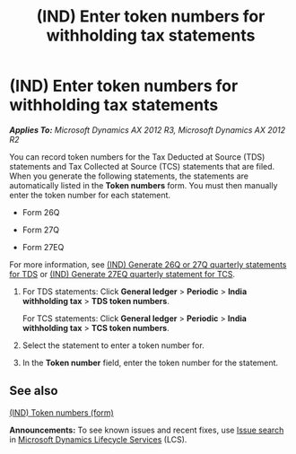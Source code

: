 ﻿---
title: (IND) Enter token numbers for withholding tax statements
TOCTitle: (IND) Enter token numbers for withholding tax statements
ms:assetid: f8674497-b48a-4872-94d3-8d616f273117
ms:mtpsurl: https://technet.microsoft.com/en-us/library/JJ710972(v=AX.60)
ms:contentKeyID: 49386384
ms.date: 04/18/2014
mtps_version: v=AX.60
---

# (IND) Enter token numbers for withholding tax statements 


_**Applies To:** Microsoft Dynamics AX 2012 R3, Microsoft Dynamics AX 2012 R2_

You can record token numbers for the Tax Deducted at Source (TDS) statements and Tax Collected at Source (TCS) statements that are filed. When you generate the following statements, the statements are automatically listed in the **Token numbers** form. You must then manually enter the token number for each statement.

  - Form 26Q

  - Form 27Q

  - Form 27EQ

For more information, see [(IND) Generate 26Q or 27Q quarterly statements for TDS](ind-generate-26q-or-27q-quarterly-statements-for-tds.md) or [(IND) Generate 27EQ quarterly statement for TCS](ind-generate-27eq-quarterly-statement-for-tcs.md).

1.  For TDS statements: Click **General ledger** \> **Periodic** \> **India withholding tax** \> **TDS token numbers**.
    
    For TCS statements: Click **General ledger** \> **Periodic** \> **India withholding tax** \> **TCS token numbers**.

2.  Select the statement to enter a token number for.

3.  In the **Token number** field, enter the token number for the statement.

## See also

[(IND) Token numbers (form)](https://technet.microsoft.com/en-us/library/jj664673\(v=ax.60\))

  
**Announcements:** To see known issues and recent fixes, use [Issue search](http://go.microsoft.com/fwlink/?linkid=389258) in [Microsoft Dynamics Lifecycle Services](http://go.microsoft.com/fwlink/?linkid=306505) (LCS).

